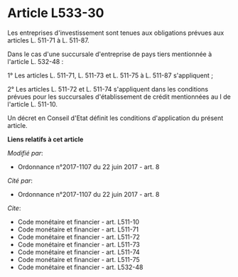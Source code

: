 # Article L533-30

Les entreprises d'investissement sont tenues aux obligations prévues aux articles L. 511-71 à L. 511-87.

Dans le cas d'une succursale d'entreprise de pays tiers mentionnée à l'article L. 532-48 :

1° Les articles L. 511-71, L. 511-73 et L. 511-75 à L. 511-87 s'appliquent ;

2° Les articles L. 511-72 et L. 511-74 s'appliquent dans les conditions prévues pour les succursales d'établissement de
crédit mentionnées au I de l'article L. 511-10.

Un décret en Conseil d'Etat définit les conditions d'application du présent article.

**Liens relatifs à cet article**

_Modifié par_:

  - Ordonnance n°2017-1107 du 22 juin 2017 - art. 8

_Cité par_:

  - Ordonnance n°2017-1107 du 22 juin 2017 - art. 8

_Cite_:

  - Code monétaire et financier - art. L511-10
  - Code monétaire et financier - art. L511-71
  - Code monétaire et financier - art. L511-72
  - Code monétaire et financier - art. L511-73
  - Code monétaire et financier - art. L511-74
  - Code monétaire et financier - art. L511-75
  - Code monétaire et financier - art. L532-48

